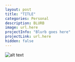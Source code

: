 ```yaml
---
layout: post
title: "TITLE"
categories: Personal
description: BLURB
image: url.here
projectInfo: "Blurb goes here"
projectLink: url.here
hidden: false
---
```


![alt text][headerImg]
<!-- ALSO PUT THIS IN THE image: PART OF THE POST HEAD -->



<!-- more -->



[headerImg]: URL "altText"
